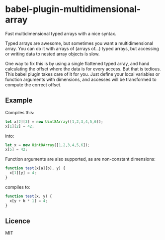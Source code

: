 # babel-plugin-multidimensional-array

Fast multidimensional typed arrays with a nice syntax.

Typed arrays are awesome, but sometimes you want a multidimensional array.
You can do it with arrays of (arrays of...) typed arrays, but accessing
or writing data to nested array objects is slow.

One way to fix this is by using a single flattened typed array, and hand
calculating the offset where the data is for every access. But that is tedious.
This babel plugin takes care of it for you. Just define your local variables or
function arguments with dimensions, and accesses will be transformed to compute
the correct offset.

## Example

Compiles this:

```javascript
let x[2][3] = new Uint8Array([1,2,3,4,5,6]);
x[1][2] = 42;
```

into:

```javascript
let x = new Uint8Array([1,2,3,4,5,6]);
x[5] = 42;
```

Function arguments are also supported, as are non-constant dimensions:

```javascript
function test(x[a][b], y) {
  x[1][y] = 4;
}
```

compiles to:

```javascript
function test(x, y) {
  x[y + b * 1] = 4;
}
```

## Licence

MIT
